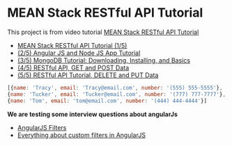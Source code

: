# MEAN Stack RESTful API Tutorial

This project is from video tutorial [MEAN Stack RESTful API Tutorial](https://www.youtube.com/watch?v=kHV7gOHvNdk&list=PLX2HoWE32I8Nkzw2TqcifObuhgJZz8a0U)

- [MEAN Stack RESTful API Tutorial (1/5)](https://www.youtube.com/watch?v=kHV7gOHvNdk&list=PLX2HoWE32I8Nkzw2TqcifObuhgJZz8a0U)
- [(2/5) Angular JS and Node JS App Tutorial](https://www.youtube.com/watch?v=7F1nLajs4Eo&list=PLX2HoWE32I8Nkzw2TqcifObuhgJZz8a0U&index=2)
- [(3/5) MongoDB Tutorial: Downloading, Installing, and Basics](https://www.youtube.com/watch?v=oVIeMfvgTz8&list=PLX2HoWE32I8Nkzw2TqcifObuhgJZz8a0U&index=3)
- [(4/5) RESTful API, GET and POST Data](https://www.youtube.com/watch?v=iFsYJG3fGro&index=4&list=PLX2HoWE32I8Nkzw2TqcifObuhgJZz8a0U)
- [(5/5) RESTful API Tutorial, DELETE and PUT Data](https://www.youtube.com/watch?v=06_SIzYXgqQ&index=5&list=PLX2HoWE32I8Nkzw2TqcifObuhgJZz8a0U)

``` javascript
[{name: 'Tracy', email: 'Tracy@email.com', number: '(555) 555-5555'},
{name: 'Tucker', email: 'Tucker@email.com', number: '(777) 777-7777'},
{name: 'Tom', email: 'tom@email.com', number: '(444) 444-4444'}]
```

**We are testing some interview questions about angularJs**
- [AngularJS Filters](https://www.w3schools.com/angular/angular_filters.asp)
- [Everything about custom filters in AngularJS](https://toddmotto.com/everything-about-custom-filters-in-angular-js/)